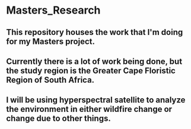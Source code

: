 # Masters_Research
## This repository houses the work that I'm doing for my Masters project.
## Currently there is a lot of work being done, but the study region is the Greater Cape Floristic Region of South Africa.
## I will be using hyperspectral satellite to analyze the environment in either wildfire change or change due to other things.
